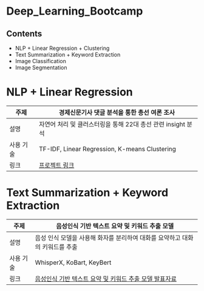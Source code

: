 # Deep_Learning_Bootcamp

## Contents
+ NLP + Linear Regression + Clustering
+ Text Summarization + Keyword Extraction
+ Image Classification
+ Image Segmentation

# NLP + Linear Regression
| 주제       | 경제신문기사 댓글 분석을 통한 총선 여론 조사                                     |
|------------|----------------------------------------------------------------------------------|
| 설명       | 자연어 처리 및 클러스터링을 통해 22대 총선 관련 insight 분석                     |
| 사용 기술  | TF-IDF, Linear Regression, K-means Clustering                                    |
| 링크       | [프로젝트 링크](https://github.com/choiyongwoo/Deep_Learning_Bootcamp/blob/main/text_mining_project_1/text_mining_project1_%EB%B0%9C%ED%91%9C%EC%9E%90%EB%A3%8C.pdf) |

# Text Summarization + Keyword Extraction
| 주제       | 음성인식 기반 텍스트 요약 및 키워드 추출 모델                                    |
|------------|----------------------------------------------------------------------------------|
| 설명       | 음성 인식 모델을 사용해 화자를 분리하여 대화를 요약하고 대화의 키워드를 추출           |
| 사용 기술  | WhisperX, KoBart, KeyBert                                    |
| 링크       | [음성인식 기반 텍스트 요약 및 키워드 추출 모델 발표자료](https://github.com/choiyongwoo/Deep_Learning_Bootcamp/blob/main/text_mining_project_2/text_mining_project2_%EB%B0%9C%ED%91%9C%EC%9E%90%EB%A3%8C.pdf)|



